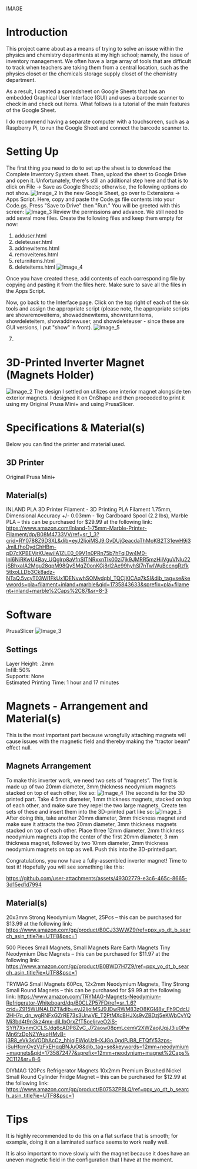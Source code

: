 IMAGE
# Introduction
This project came about as a means of trying to solve an issue within the physics and chemistry departments at my high school; namely, the issue of inventory management. We often have a large array of tools that are difficult to track when teachers are taking them from a central location, such as the physics closet or the chemicals storage supply closet of the chemistry department.

As a result, I created a spreadsheet on Google Sheets that has an embedded Graphical User Interface (GUI) and uses a barcode scanner to check in and check out items. What follows is a tutorial of the main features of the Google Sheet.

I do recommend having a separate computer with a touchscreen, such as a Raspberry Pi, to run the Google Sheet and connect the barcode scanner to.
# Setting Up
The first thing you need to do to set up the sheet is to download the Complete Inventory System sheet. Then, upload the sheet to Google Drive and open it. Unfortunately, there's still an additional step here and that is to click on File -> Save as Google Sheets; otherwise, the following options do not show.
![Image_2](https://github.com/user-attachments/assets/26f97cc5-d1bf-40f1-abb7-f4c4d1627a4d)
In the new Google Sheet, go over to Extensions -> Apps Script. Here, copy and paste the Code.gs file contents into your Code.gs. Press "Save to Drive" then "Run." You will be greeted with this screen:
![Image_3](https://github.com/user-attachments/assets/97436720-612c-4dd2-a9f4-5bb17853798f)
Review the permissions and advance. We still need to add sevral more files. Create the following files and keep them empty for now:
1. adduser.html
2. deleteuser.html
3. addnewitems.html
4. removeitems.html
5. returnitems.html
6. deleteitems.html
![Image_4](https://github.com/user-attachments/assets/00ed714f-f6d7-4c13-9a48-982a90a1a4ac)

Once you have created these, add contents of each corresponding file by copying and pasting it from the files here. Make sure to save all the files in the Apps Script.

Now, go back to the Interface page. Click on the top right of each of the six tools and assign the appropriate script (please note, the appropriate scripts are showremoveitems, showaddnewitems, showreturnitems, showdeleteitem, showaddnewuser, and showdeleteuser - since these are GUI versions, I put "show" in front).
![Image_5](https://github.com/user-attachments/assets/d8bf93c0-b279-4d93-bbcb-e8f5379f119b)



7. 
# 3D-Printed Inverter Magnet (Magnets Holder)
![Image_2](https://github.com/user-attachments/assets/70fda216-17b3-48f9-8678-9de0781e7feb)
The design I settled on utilizes one interior magnet alongside ten exterior magnets. I designed it on OnShape and then proceeded to print it using my Original Prusa Mini+ and using PrusaSlicer.
# Specifications & Material(s)
Below you can find the printer and material used.
## 3D Printer
 Original Prusa Mini+
## Material(s)
INLAND PLA 3D Printer Filament - 3D Printing PLA Filament 1.75mm, Dimensional Accuracy +/- 0.03mm - 1kg Cardboard Spool (2.2 lbs), Marble PLA
 – this can be purchased for $29.99 at the following link:
https://www.amazon.com/Inland-1-75mm-Marble-Printer-Filament/dp/B08M4733VV/ref=sr_1_3?crid=RY0788Z9D3XL&dib=eyJ2IjoiMSJ9.GvDUjGeacdaThMoKB2T31ewH9i3JmlLfhoDydChHBm-pD7cXPBEVjrKUewiIA1ZLE0_09V1n0PRn75b7hFqiDw4M0-lnl6NiRKwU4Bay_UQglrp8aVfnSITNRxxnTlk00zi7jk9JMRR5mzHilVguVNlu22jSBhxaIA2Mgu28qpM98QySMqZ0onKGj8rI2Ae99hyhSl7nTwlWuBccngRzfk5tlxoLLDb3Ck8adz-NTaQ.5vcyT03Wl1FkUx1DENvwhSOMvdqbl_TQCjXICAq7kSI&dib_tag=se&keywords=pla+filament+inland+marble&qid=1735843633&sprefix=pla+filament+inland+marble%2Caps%2C87&sr=8-3
# Software
 PrusaSlicer
![Image_3](https://github.com/user-attachments/assets/1701ac93-f0d4-4695-80bd-659dac15fa1f)
## Settings
  Layer Height: .2mm \
  Infill: 50% \
  Supports: None \
  Estimated Printing Time: 1 hour and 17 minutes
# Magnets - Arrangement and Material(s)
This is the most important part because wrongfully attaching magnets will cause issues with the magnetic field and thereby making the “tractor beam” effect null.
## Magnets Arrangement
To make this inverter work, we need two sets of “magnets”. The first is made up of two 20mm diameter, 3mm thickness neodymium magnets stacked on top of each other, like so:
![Image_4](https://github.com/user-attachments/assets/0fdad79c-7cc3-4215-baeb-50a942235f72)
The second is for the 3D printed part. Take 4 5mm diameter, 1 mm thickness magnets, stacked on top of each other, and make sure they repel the two large magnets. Create ten sets of these and insert them into the 3D-printed part like so:
![Image_5](https://github.com/user-attachments/assets/7727e89c-4e56-4da6-afcf-5922a629d18e)
After doing this, take another 20mm diameter, 3mm thickness magnet and make sure it attracts the two 20mm diameter, 3mm thickness magnets stacked on top of each other. Place three 12mm diameter, 2mm thickness neodymium magnets atop the center of the first 20mm diameter, 3 mm thickness magnet, followed by two 10mm diameter, 2mm thickness neodymium magnets on top as well. Push this into the 3D-printed part.

Congratulations, you now have a fully-assembled inverter magnet! Time to test it! Hopefully you will see something like this:

https://github.com/user-attachments/assets/49302779-e3c6-465c-8665-3d15ed1d7994
## Material(s)
20x3mm Strong Neodymium Magnet, 25Pcs – this can be purchased for $13.99 at the following link:
https://www.amazon.com/gp/product/B0CJ33WWZ9/ref=ppx_yo_dt_b_search_asin_title?ie=UTF8&psc=1

500 Pieces Small Magnets, Small Magnets Rare Earth Magnets Tiny Neodymium Disc Magnets – this can be purchased for $11.97 at the following link: https://www.amazon.com/gp/product/B0BWD7H7Z9/ref=ppx_yo_dt_b_search_asin_title?ie=UTF8&psc=1

TRYMAG Small Magnets 60Pcs, 12x2mm Neodymium Magnets, Tiny Strong Small Round Magnets – this can be purchased for $9.99 at the following link: https://www.amazon.com/TRYMAG-Magnets-Neodymium-Refrigerator-Whiteboard/dp/B0CLZP57FD/ref=sr_1_6?crid=Z915WUNALDZT&dib=eyJ2IjoiMSJ9.lDwRWM83zO8KGI48y_Fh9OdcU2HH7q_dn_wgRNFxGZrRE73s3UrwVE_T2PtMXcBHJXs9vZBDzj5eKWbCvYQMi3bd4t9n3kz4mx-diLIbOrxZfT5oeIjrveO2iS-SYft7XxnmOCLSJdq6cADP8ZyC_J72aow08pmLcemV2XWZaojUqjJ3iu0PwMn6fzDpNZYAuqHMvB-j3R8_eVk3sVODhAcCz_hhjqiEWioUzlHXJGo.0gdPJB8_ETQfY53zps-iSuHfcmOvzVzFxEHqqBNJuO8&dib_tag=se&keywords=12mm+neodymium+magnets&qid=1735872477&sprefix=12mm+neodynium+magnet%2Caps%2C112&sr=8-6
  
DIYMAG 120Pcs Refrigerator Magnets 10x2mm Premium Brushed Nickel Small Round Cylinder Fridge Magnet – this can be purchased for $12.99 at the following link: https://www.amazon.com/gp/product/B0753ZPBLQ/ref=ppx_yo_dt_b_search_asin_title?ie=UTF8&psc=1
# Tips
It is highly recommended to do this on a flat surface that is smooth; for example, doing it on a laminated surface seems to work really well.

It is also important to move slowly with the magnet because it does have an uneven magnetic field in the configuration that I have at the moment.
